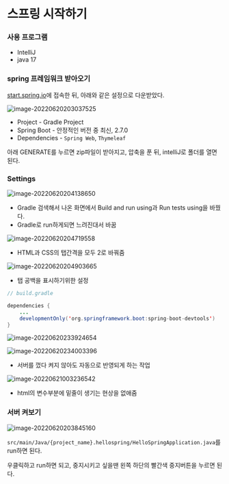 # 스프링 시작하기

### 사용 프로그램

- IntelliJ
- java 17



### spring 프레임워크 받아오기

[start.spring.io](https://start.spring.io/)에 접속한 뒤, 아래와 같은 설정으로 다운받았다.

![image-20220620203037525](images/image-20220620203037525.png) 

- Project - Gradle Project
- Spring Boot - 안정적인 버전 중 최신, 2.7.0
- Dependencies - `Spring Web`, `Thymeleaf`

아래 GENERATE를 누르면 zip파일이 받아지고, 압축을 푼 뒤, intelliJ로 폴더를 열면 된다.



### Settings

![image-20220620204138650](images/image-20220620204138650.png) 

- Gradle 검색해서 나온 화면에서 Build and run using과 Run tests using을 바꿨다.
- Gradle로 run하게되면 느려진대서 바꿈



![image-20220620204719558](images/image-20220620204719558.png) 

- HTML과 CSS의 탭간격을 모두 2로 바꿔줌



![image-20220620204903665](images/image-20220620204903665.png) 

- 탭 공백을 표시하기위한 설정



```java
// build.gradle

dependencies {
	...
	developmentOnly('org.springframework.boot:spring-boot-devtools')
}
```

![image-20220620233924654](images/image-20220620233924654.png) 

![image-20220620234003396](images/image-20220620234003396.png) 

- 서버를 껐다 켜지 않아도 자동으로 반영되게 하는 작업



![image-20220621003236542](images/image-20220621003236542.png) 

- html의 변수부분에 밑줄이 생기는 현상을 없애줌



### 서버 켜보기

![image-20220620203845160](images/image-20220620203845160.png) 

`src/main/Java/{project_name}.hellospring/HelloSpringApplication.java`를 run하면 된다.

우클릭하고 run하면 되고, 중지시키고 싶을땐 왼쪽 하단의 빨간색 중지버튼을 누르면 된다.